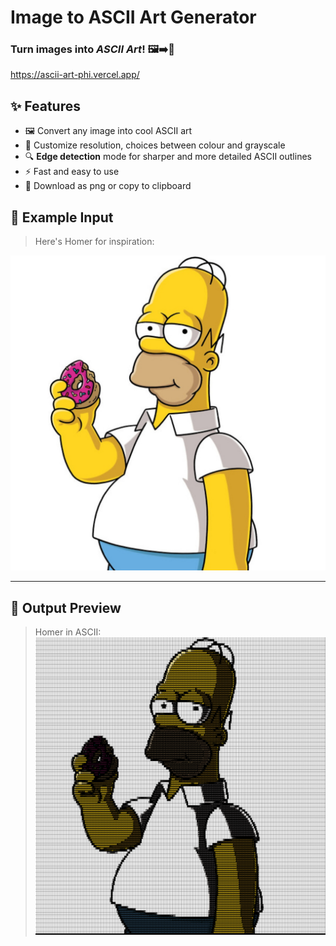 # Image to ASCII Art Generator

### Turn images into *ASCII Art*! 🖼️➡️🎨  

https://ascii-art-phi.vercel.app/


## ✨ Features

- 🖼️ Convert any image into cool ASCII art  
- 🎨 Customize resolution, choices between colour and grayscale   
- 🔍 **Edge detection** mode for sharper and more detailed ASCII outlines 
- ⚡ Fast and easy to use  
- 💾 Download as png or copy to clipboard 


## 📸 Example Input

> Here's Homer for inspiration:

![Input Image](ascii-art\public\homer_tall.jpeg)

---

## 🧾 Output Preview

> Homer in ASCII:
![Input Image](ascii-art\public\homer_tall_ascii.png)
